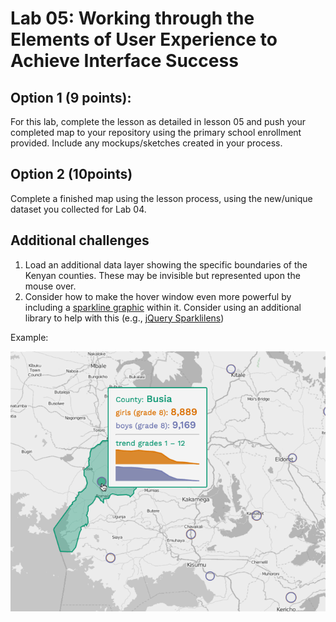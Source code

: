 # Lab 05: Working through the Elements of User Experience to Achieve Interface Success

## Option 1 (9 points):

For this lab, complete the lesson as detailed in lesson 05 and push your completed map to your repository using the primary school enrollment provided. Include any mockups/sketches created in your process.

## Option 2 (10points)

Complete a finished map using the lesson process, using the new/unique dataset you collected for Lab 04.


## Additional challenges

1. Load an additional data layer showing the specific boundaries of the Kenyan counties. These may be invisible but represented upon the mouse over.
2. Consider how to make the hover window even more powerful by including a [sparkline graphic](https://en.wikipedia.org/wiki/Sparkline) within it. Consider using an additional library to help with this (e.g., [jQuery Sparklilens](http://omnipotent.net/jquery.sparkline/#s-about))

Example:

![Example of hover county borders and sparkline](lab-05-graphics/sparkline-example.gif)


